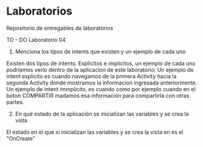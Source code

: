 # Laboratorios
Repositorio de entregables de laboratorios

TO - DO Laboratorio 04 

1.	Menciona los tipos de intents que existen y un ejemplo de cada uno

Existen dos tipos de intents:
Explicitos e implicitos, un ejemplo de cada uno podriamos verlo dentro de la aplicacion de este laboratorio:
Un ejemplo de intent explicito es cuando navegamos de la primera Activity hacia la segunda Activity donde mostramos la informacion ingresada anteriormente.
Un ejemplo de intent immplicito, es cuando como por ejemplo cuando en el boton COMPARTIR madamos esa informacion para compartirla con otras partes.

2. 	En qué estado de la aplicación se inicializan las variables y se crea la vista

El estado en el que si inicializan las variables y se crea la vista en es el "OnCreate"


